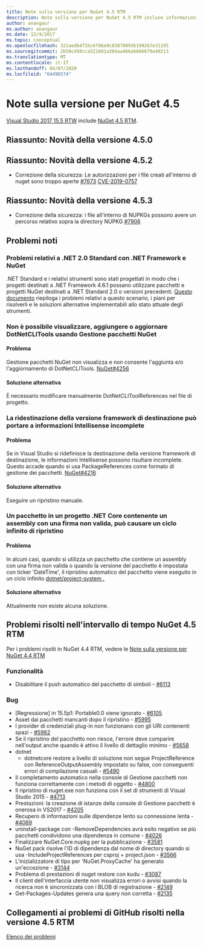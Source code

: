 ```yaml
---
title: Note sulla versione per NuGet 4.5 RTM
description: Note sulla versione per NuGet 4.5 RTM incluse informazioni su problemi noti, correzioni di bug e DCR.
author: anangaur
ms.author: anangaur
ms.date: 12/4/2017
ms.topic: conceptual
ms.openlocfilehash: 321aedb471bc6f86e9c03878093b199267e31195
ms.sourcegitcommit: 2b50c450cca521681a384aa466ab666679a40213
ms.translationtype: MT
ms.contentlocale: it-IT
ms.lasthandoff: 04/07/2020
ms.locfileid: "64496574"
---
```

# <a name="nuget-45-release-notes"></a>Note sulla versione per NuGet 4.5

[Visual Studio 2017 15.5 RTW](https://www.visualstudio.com/news/releasenotes/vs2017-relnotes) include [NuGet 4.5 RTM](https://dist.nuget.org/win-x86-commandline/v4.5.0/nuget.exe).

## <a name="summary-whats-new-in-450"></a>Riassunto: Novità della versione 4.5.0

## <a name="summary-whats-new-in-452"></a>Riassunto: Novità della versione 4.5.2

* Correzione della sicurezza: Le autorizzazioni per i file creati all'interno di nuget sono troppo aperte [#7673](https://github.com/NuGet/Home/issues/7673) [CVE-2019-0757](https://portal.msrc.microsoft.com/en-us/security-guidance/advisory/CVE-2019-0757)

## <a name="summary-whats-new-in-453"></a>Riassunto: Novità della versione 4.5.3

* Correzione della sicurezza: i file all'interno di NUPKGs possono avere un percorso relativo sopra la directory NUPKG [#7906](https://github.com/NuGet/Home/issues/7906)

## <a name="known-issues"></a>Problemi noti

### <a name="issues-with-net-standard-20-with-net-framework--nuget"></a>Problemi relativi a .NET 2.0 Standard con .NET Framework e NuGet 

.NET Standard e i relativi strumenti sono stati progettati in modo che i progetti destinati a .NET Framework 4.6.1 possano utilizzare pacchetti e progetti NuGet destinati a .NET Standard 2.0 o versioni precedenti. [Questo documento](https://github.com/dotnet/standard/issues/481) riepiloga i problemi relativi a questo scenario, i piani per risolverli e le soluzioni alternative implementabili allo stato attuale degli strumenti.

### <a name="you-are-unable-to-view-add-or-update-dotnetclitools-using-nuget-package-manager"></a>Non è possibile visualizzare, aggiungere o aggiornare DotNetCLITools usando Gestione pacchetti NuGet

#### <a name="issue"></a>Problema

Gestione pacchetti NuGet non visualizza e non consente l'aggiunta e/o l'aggiornamento di DotNetCLITools. [NuGet#4256](https://github.com/NuGet/Home/issues/4256)

#### <a name="workaround"></a>Soluzione alternativa

È necessario modificare manualmente DotNetCLIToolReferences nel file di progetto.

### <a name="retargeting-target-framework-version-may-lead-to-incomplete-intellisense"></a>La ridestinazione della versione framework di destinazione può portare a informazioni Intellisense incomplete

#### <a name="issue"></a>Problema

Se in Visual Studio si ridefinisce la destinazione della versione framework di destinazione, le informazioni Intellisense possono risultare incomplete. Questo accade quando si usa PackageReferences come formato di gestione dei pacchetti. [NuGet#4216](https://github.com/NuGet/Home/issues/4216)

#### <a name="workaround"></a>Soluzione alternativa

Eseguire un ripristino manuale.

### <a name="a-package-in-a-net-core-project-that-contains-an-assembly-with-an-invalid-signature-can-trigger-an-infinite-restore-loop"></a>Un pacchetto in un progetto .NET Core contenente un assembly con una firma non valida, può causare un ciclo infinito di ripristino

#### <a name="issue"></a>Problema

In alcuni casi, quando si utilizza un pacchetto che contiene un assembly con una firma non valida o quando la versione del pacchetto è impostata con ticker 'DateTime', il ripristino automatico del pacchetto viene eseguito in un ciclo infinito [dotnet/project-system .](https://github.com/dotnet/project-system/issues/1457)

#### <a name="workaround"></a>Soluzione alternativa

Attualmente non esiste alcuna soluzione.

## <a name="issues-fixed-in-nuget-45-rtm-timeframe"></a>Problemi risolti nell'intervallo di tempo NuGet 4.5 RTM

Per i problemi risolti in NuGet 4.4 RTM, vedere le [Note sulla versione per NuGet 4.4 RTM](../release-notes/nuget-4.4-RTM.md) 

### <a name="features"></a>Funzionalità

- Disabilitare il push automatico del pacchetto di simboli - [#6113](https://github.com/NuGet/Home/issues/6113)

### <a name="bugs"></a>Bug

- [Regressione] in 15.5p1: Portable0.0 viene ignorato - [#6105](https://github.com/NuGet/Home/issues/6105)
- Asset dai pacchetti mancanti dopo il ripristino - [#5995](https://github.com/NuGet/Home/issues/5995)
- I provider di credenziali plug-in non funzionano con gli URI contenenti spazi - [#5982](https://github.com/NuGet/Home/issues/5982)
- Se il ripristino del pacchetto non riesce, l'errore deve comparire nell'output anche quando è attivo il livello di dettaglio minimo - [#5658](https://github.com/NuGet/Home/issues/5658)
- dotnet
  - dotnetcore restore a livello di soluzione non segue ProjectReference con ReferenceOutputAssembly impostato su false, con conseguenti errori di compilazione casuali - [#5490](https://github.com/NuGet/Home/issues/5490)
- Il completamento automatico nella console di Gestione pacchetti non funziona correttamente con i metodi di oggetto - [#4800](https://github.com/NuGet/Home/issues/4800)
- Il ripristino di nuget.exe non funziona con il set di strumenti di Visual Studio 2015 - [#4713](https://github.com/NuGet/Home/issues/4713)
- Prestazioni: la creazione di istanze della console di Gestione pacchetti è onerosa in VS2017 - [#4205](https://github.com/NuGet/Home/issues/4205)
- Recupero di informazioni sulle dipendenze lento su connessione lenta - [#4089](https://github.com/NuGet/Home/issues/4089)
- uninstall-package con -RemoveDependencies avrà esito negativo se più pacchetti condividono una dipendenza in comune - [#4026](https://github.com/NuGet/Home/issues/4026)
- Finalizzare NuGet.Core.nupkg per la pubblicazione - [#3581](https://github.com/NuGet/Home/issues/3581)
- NuGet pack risolve l'ID di dipendenza dal nome di directory quando si usa -IncludeProjectReferences per csproj + project.json - [#3566](https://github.com/NuGet/Home/issues/3566)
- L'inizializzatore di tipo per 'NuGet.ProxyCache' ha generato un'eccezione - [#3144](https://github.com/NuGet/Home/issues/3144)
- Problema di prestazioni di nuget restore con kudu - [#3087](https://github.com/NuGet/Home/issues/3087)
- Il client dell'interfaccia utente non visualizza errori o avvisi quando la ricerca non è sincronizzata con i BLOB di registrazione - [#2149](https://github.com/NuGet/Home/issues/2149)
- Get-Packages-Updates genera una query non corretta - [#2135](https://github.com/NuGet/Home/issues/2135)

## <a name="links-to-github-issues-fixed-in-45-rtm"></a>Collegamenti ai problemi di GitHub risolti nella versione 4.5 RTM

[Elenco dei problemi](https://github.com/NuGet/Home/issues?q=is%3Aissue+milestone%3A4.5+is%3Aclosed)

